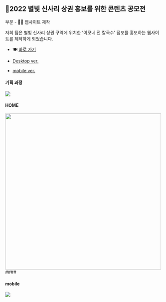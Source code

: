 ## 🌌2022 별빛 신사리 상권 홍보를 위한 콘텐츠 공모전 


부문 - 👩‍💻 웹사이트 제작


저희 팀은 별빛 신사리 상권 구역에 위치한 '이모네 전 칼국수' 점포를 홍보하는 웹사이트를 제작하게 되었습니다.     

* 🍽️ [바로 가기]()

* [Desktop ver.](#home)

* [mobile ver.](#mobile)        

#### 기획 과정
<img src="https://postfiles.pstatic.net/MjAyMjA5MjNfNjEg/MDAxNjYzOTMyNTI0Mzgx.dNvDdr8oKa388iiPR0PdcFvboTSKxXe239DOcbrseeUg.gZwhQF5HjSXy95MSibZPZwrlbRN1w2OblisEbW0NL7Eg.PNG.formybliss7288/image.png?type=w966" >




#### HOME
<img src="https://postfiles.pstatic.net/MjAyMjA5MjNfMTAy/MDAxNjYzOTM4NTI3MDk3._wWASSvWunzIslJU1JgVYS3kcypTeAgyuwhNAMT8pwEg.nnYxVcARgDeD8A96fsAg4yy26AmDgfkO2amDzXf0zvcg.PNG.formybliss7288/image.png?type=w966" width="500">
####


#### mobile
<img src="https://postfiles.pstatic.net/MjAyMjA5MjNfMjMg/MDAxNjYzOTM2MTY1MDg1.5j6pRqZw63UBD56D_uaAFZrlC0AzzJnTDEKtFpcjPgQg.FyveIXmOi3AAy5ehh0kpDXF3es_5lZ0ypuPd2MnLJx4g.PNG.formybliss7288/image.png?type=w966">

